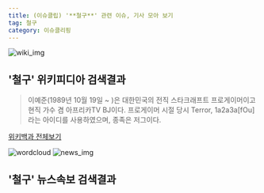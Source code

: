 ```yaml
---
title: (이슈클립) '**철구**' 관련 이슈, 기사 모아 보기
tag: 철구
category: 이슈클리핑
---
```

![wiki_img](https://user-images.githubusercontent.com/42597476/44503234-41136a80-a6d0-11e8-9071-6fc6418eafe4.png)
## **'**철구**'** 위키피디아 검색결과
>이예준(1989년 10월 19일 ~ )은 대한민국의 전직 스타크래프트 프로게이머이고 현직 가수 겸 아프리카TV BJ이다. 프로게이머 시절 당시 Terror, 1a2a3a[fOu]라는 아이디를 사용하였으며, 종족은 저그이다.

<a href="https://ko.wikipedia.org/wiki/철구" target="_blank">위키백과 전체보기</a>

![wordcloud](https://s3.ap-northeast-2.amazonaws.com/lyrics101-wordcloud/2018-09-15-1537003836.png)
![news_img](https://user-images.githubusercontent.com/42597476/44507050-1206f400-a6e4-11e8-8d98-7ffbfebb353f.png)
## **'**철구**'** 뉴스속보 검색결과

